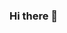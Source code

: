 ### Hi there 👋

<!--
**Mustipythonister/Mustipythonister** is a ✨ _special_ ✨ repository because its `README.md` (this file) appears on your GitHub profile.

Here are some ideas to get you started:

- 🔭 I’m currently working on my secret powerful portfolio.
- 🌱 I’m currently learning java.
- 💬 Ask me about my best projects.
- 📫 How to reach me: againshit85@gmail.com.
- ⚡ Fun fact: programming is cool.
-->
